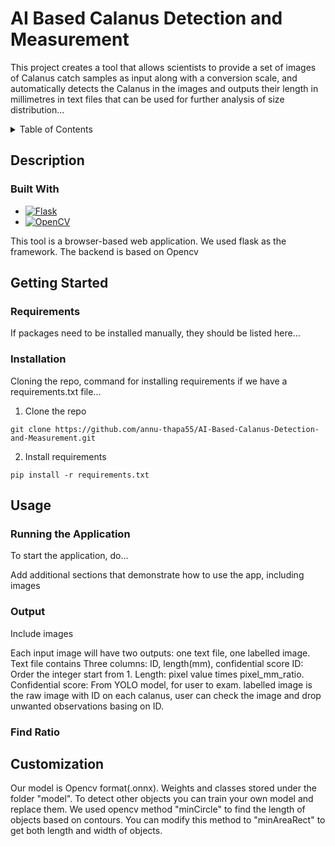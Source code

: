 # AI Based Calanus Detection and Measurement
This project creates a tool that allows scientists to provide a set of images of Calanus catch samples as input along with a conversion scale, and automatically detects the Calanus in the images and outputs their length in millimetres in text files that can be used for further analysis of size distribution...

<!-- TABLE OF CONTENTS -->
<details>
  <summary>Table of Contents</summary>
  <ol>
    <li>
      <a href="#description">Description</a>
      <ul>
        <li><a href="#built-with">Built With</a></li>
      </ul>
    </li>
    <li>
      <a href="#getting-started">Getting Started</a>
      <ul>
        <li><a href="#requirements">Requirements</a></li>
        <li><a href="#installation">Installation</a></li>
        <li><a href="#find-ratio">Find Ratio</a></li>
      </ul>
    </li>
    <li><a href="#usage">Usage</a></li>
      <ul>
        <li><a href="#running-the-application">Running the Application</a></li>
        <li><a href="#output">Output</a></li>
      </ul>
    <li><a href="#customization">Customization</a></li>
  </ol>
</details>

## Description

### Built With
* [![Flask][Flask-image]][Flask-url]
* [![OpenCV][OpenCV-image]][OpenCV-url]

This tool is a browser-based web application. We used flask as the framework. The backend is based on Opencv


## Getting Started
### Requirements
If packages need to be installed manually, they should be listed here...
### Installation 
Cloning the repo, command for installing requirements if we have a requirements.txt file...
1. Clone the repo
```
git clone https://github.com/annu-thapa55/AI-Based-Calanus-Detection-and-Measurement.git
```
2. Install requirements
```
pip install -r requirements.txt
```

## Usage
### Running the Application
To start the application, do...

Add additional sections that demonstrate how to use the app, including images

### Output
Include images

Each input image will have two outputs: one text file, one labelled image.
Text file contains Three columns: ID, length(mm), confidential score
ID: Order the integer start from 1. 
Length: pixel value times pixel_mm_ratio.
Confidential score: From YOLO model, for user to exam.
labelled image is the raw image with ID on each calanus, user can check the image and drop unwanted observations basing on ID.

### Find Ratio 

## Customization
Our model is Opencv format(.onnx). Weights and classes stored under the folder "model". To detect other objects you can train your own model and replace them. 
We used opencv method "minCircle" to find the length of objects based on contours. You can modify this method to "minAreaRect" to get both length and width of objects.


<!-- MARKDOWN LINKS & IMAGES -->
[Flask-image]: https://img.shields.io/badge/flask-%23000.svg?style=for-the-badge&logo=flask&logoColor=white
[Flask-url]: https://flask.palletsprojects.com/
[OpenCV-image]: https://img.shields.io/badge/opencv-%23white.svg?style=for-the-badge&logo=opencv&logoColor=white
[OpenCV-url]: https://opencv.org/
